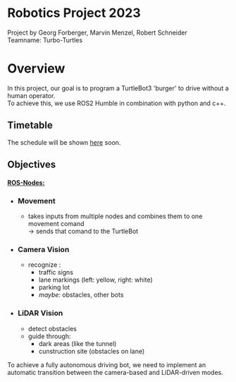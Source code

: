 # Robotics Project 2023

Project by Georg Forberger, Marvin Menzel, Robert Schneider \
Teamname: Turbo-Turtles

# Overview

In this project, our goal is to program a TurtleBot3 'burger' to drive without a human operator. \
To achieve this, we use ROS2 Humble in combination with python and c++.

## Timetable

The schedule will be shown [here](https://github.com/Marvinissimus/Turbo-Turtles/projects) soon.

## Objectives

#### <u>ROS-Nodes:</u>

- ### __Movement__
  - takes inputs from multiple nodes and combines them to one movement comand \
  -> sends that comand to the TurtleBot
- ### __Camera Vision__
  - recognize :
    - traffic signs
    - lane markings (left: yellow, right: white)
    - parking lot
    - *maybe:* obstacles, other bots
- ### __LiDAR Vision__
  - detect obstacles
  - guide through:
    - dark areas (like the tunnel)
    - cunstruction site (obstacles on lane)

To achieve a fully autonomous driving bot, we need to implement an automatic transition between the camera-based and LiDAR-driven modes.